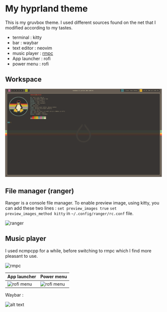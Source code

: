 # My hyprland theme

This is my gruvbox theme.
I used different sources found on the net that I modified according to my tastes.

+ terminal : kitty
+ bar : waybar
+ text editor : neovim
+ music player : [rmpc](https://mierak.github.io/rmpc/)
+ App launcher : rofi
+ power menu : rofi

## Workspace

<img src="https://raw.githubusercontent.com/sesuko023/dotfiles/refs/heads/main/Images/hyprland_terminal.png" alt="Bureau">

## File manager (ranger)

Ranger is a console file manager.
To enable preview image, using kitty, you can add these two lines :
``` set preview_images true ```
``` set preview_images_method kitty ```
in ``` ~/.config/ranger/rc.conf ``` file.

<img src="https://raw.githubusercontent.com/sesuko023/dotfiles/refs/heads/main/Images/ranger_preview.png" alt="ranger">

## Music player

I used ncmpcpp for a while, before switching to rmpc which I find more pleasant to use.

<img src="https://raw.githubusercontent.com/sesuko023/dotfiles/refs/heads/main/Images/rmpc_preview.png" alt="rmpc">

| App launcher | Power menu |
| ---- | --- |
| <img src="https://raw.githubusercontent.com/sesuko023/dotfiles/refs/heads/main/Images/rofi_app_preview.png" alt="rofi menu" width="500"> | <img src="https://raw.githubusercontent.com/sesuko023/dotfiles/refs/heads/main/Images/rofi_power_menu_preview.png" alt="rofi menu" width="500"> |


Waybar :

![alt text](https://github.com/sesuko023/dotfiles/blob/main/Images/waybar.jpg "Preview waybar")
